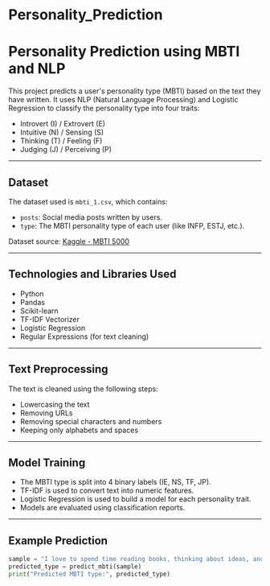 # Personality_Prediction
# Personality Prediction using MBTI and NLP

This project predicts a user's personality type (MBTI) based on the text they have written. It uses NLP (Natural Language Processing) and Logistic Regression to classify the personality type into four traits:  
- Introvert (I) / Extrovert (E)  
- Intuitive (N) / Sensing (S)  
- Thinking (T) / Feeling (F)  
- Judging (J) / Perceiving (P)

---

## Dataset

The dataset used is `mbti_1.csv`, which contains:
- `posts`: Social media posts written by users.
- `type`: The MBTI personality type of each user (like INFP, ESTJ, etc.).

Dataset source: [Kaggle - MBTI 5000](https://www.kaggle.com/datasnaek/mbti-type)

---

## Technologies and Libraries Used

- Python  
- Pandas  
- Scikit-learn  
- TF-IDF Vectorizer  
- Logistic Regression  
- Regular Expressions (for text cleaning)

---

## Text Preprocessing

The text is cleaned using the following steps:
- Lowercasing the text  
- Removing URLs  
- Removing special characters and numbers  
- Keeping only alphabets and spaces

---

## Model Training

- The MBTI type is split into 4 binary labels (IE, NS, TF, JP).
- TF-IDF is used to convert text into numeric features.
- Logistic Regression is used to build a model for each personality trait.
- Models are evaluated using classification reports.

---

## Example Prediction

```python
sample = "I love to spend time reading books, thinking about ideas, and staying alone."
predicted_type = predict_mbti(sample)
print("Predicted MBTI type:", predicted_type)
